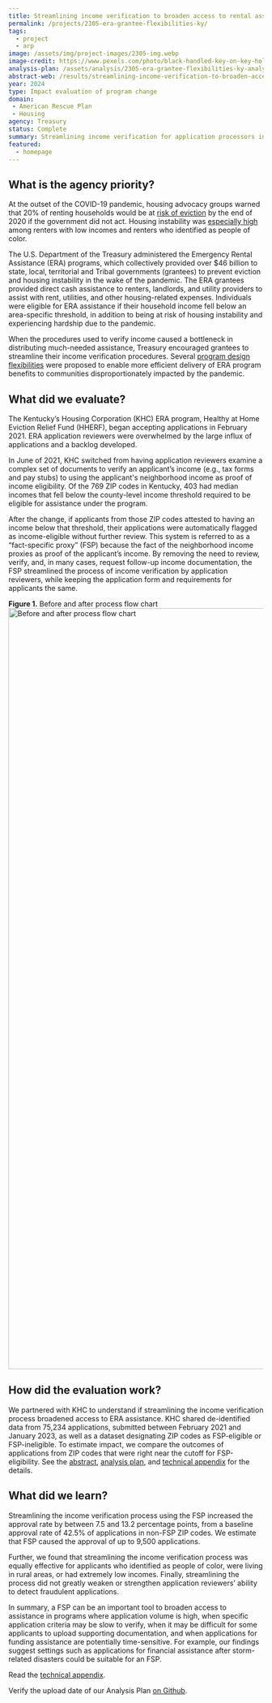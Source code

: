 ```yaml
---
title: Streamlining income verification to broaden access to rental assistance
permalink: /projects/2305-era-grantee-flexibilities-ky/
tags:
  - project
  - arp
image: /assets/img/project-images/2305-img.webp
image-credit: https://www.pexels.com/photo/black-handled-key-on-key-hole-101808/
analysis-plan: /assets/analysis/2305-era-grantee-flexibilities-ky-analysis-plan.pdf
abstract-web: /results/streamlining-income-verification-to-broaden-access-to-rental-assistance/
year: 2024
type: Impact evaluation of program change
domain:
 - American Rescue Plan
 - Housing
agency: Treasury
status: Complete
summary: Streamlining income verification for application processors in Kentucky increased application approval rates by at least 7 percentage points
featured:
  - homepage
---
```

## What is the agency priority? 
At the outset of the COVID-19 pandemic, housing advocacy groups warned that 20% of renting households would be at <a class="usa-link usa-link--external" href="https://www.aspeninstitute.org/blog-posts/20-million-renters-are-at-risk-of-eviction/">risk of eviction</a> by the end of 2020 if the government did not act. Housing instability was <a class="usa-link usa-link--external" href="https://files.consumerfinance.gov/f/documents/cfpb_Housing_insecurity_and_the_COVID-19_pandemic.pdf">especially high</a> among renters with low incomes and renters who identified as people of color. 

The U.S. Department of the Treasury administered the Emergency Rental Assistance (ERA) programs, which collectively provided over $46 billion to state, local, territorial and Tribal governments (grantees) to prevent eviction and housing instability in the wake of the pandemic. The ERA grantees provided direct cash assistance to renters, landlords, and utility providers to assist with rent, utilities, and other housing-related expenses. Individuals were eligible for ERA assistance if their household income fell below an area-specific threshold, in addition to being at risk of housing instability and experiencing hardship due to the pandemic. 

When the procedures used to verify income caused a bottleneck in distributing much-needed assistance, Treasury encouraged grantees to streamline their income verification procedures. Several <a class="usa-link usa-link--external" href="https://home.treasury.gov/policy-issues/coronavirus/assistance-for-state-local-and-tribal-governments/emergency-rental-assistance-program/promising-practices/fact-specific-proxies">program design flexibilities</a> were proposed to enable more efficient delivery of ERA program benefits to communities disproportionately impacted by the pandemic.

## What did we evaluate?
The Kentucky’s Housing Corporation (KHC) ERA program, Healthy at Home Eviction Relief Fund (HHERF), began accepting applications in February 2021. ERA application reviewers were overwhelmed by the large influx of applications and a backlog developed.

In June of 2021, KHC switched from having application reviewers examine a complex set of documents to verify an applicant’s income (e.g., tax forms and pay stubs) to using the applicant's neighborhood income as proof of income eligibility. Of the 769 ZIP codes in Kentucky, 403 had median incomes that fell below the county-level income threshold required to be eligible for assistance under the program.

After the change, if applicants from those ZIP codes attested to having an income below that threshold, their applications were automatically flagged as income-eligible without further review. This system is referred to as a “fact-specific proxy” (FSP) because the fact of the neighborhood income proxies as proof of the applicant’s income. By removing the need to review, verify, and, in many cases, request follow-up income documentation, the FSP streamlined the process of income verification by application reviewers, while keeping the application form  and requirements for applicants the same.

<b>Figure 1.</b> Before and after process flow chart
<img src="{{ '/assets/img/project-images/2305-flow-chart.svg' | prepend: site.baseurl }}" alt="Before and after process flow chart" width="1500">

## How did the evaluation work?
We partnered with KHC to understand if streamlining the income verification process broadened access to ERA assistance. KHC shared de-identified data from 75,234 applications, submitted between February 2021 and January 2023, as well as a dataset designating ZIP codes as FSP-eligible or FSP-ineligible. To estimate impact, we compare the outcomes of applications from ZIP codes that were right near the cutoff for FSP-eligibility. See the  <a href="https://oes.gsa.gov/results/streamlining-income-verification-to-broaden-access-to-rental-assistance/">abstract</a>, [analysis plan]({{site.baseurl}}/assets/analysis/2305-era-grantee-flexibilities-ky-analysis-plan.pdf), and [technical appendix]({{site.baseurl}}/assets/abstracts/2305-streamlining-income-verification_technical-appendix.pdf) for the details.

## What did we learn?
Streamlining the income verification process using the FSP increased the approval rate by between 7.5 and 13.2 percentage points, from a baseline approval rate of 42.5% of applications in non-FSP ZIP codes. We estimate that FSP caused the approval of up to 9,500  applications.

Further, we found that streamlining the income verification process was equally effective for applicants who identified as people of color, were living in rural areas, or had extremely low incomes. Finally, streamlining the process did not greatly weaken or strengthen application reviewers’ ability to detect fraudulent applications. 

In summary, a FSP can be an important tool to broaden access to assistance in programs where application volume is high, when specific application criteria may be slow to verify, when it may be difficult for some applicants to upload supporting documentation, and when applications for funding assistance are potentially time-sensitive. For example, our findings suggest settings such as applications for financial assistance after storm-related disasters could be suitable for an FSP.

Read the [technical appendix]({{site.baseurl}}/assets/abstracts/2305-streamlining-income-verification_technical-appendix.pdf).

Verify the upload date of our Analysis Plan <a class="usa-link usa-link--external" href="https://github.com/gsa-oes/office-of-evaluation-sciences/commits/master/assets/analysis/2305-era-grantee-flexibilities-ky-analysis-plan.pdf">on Github</a>.
